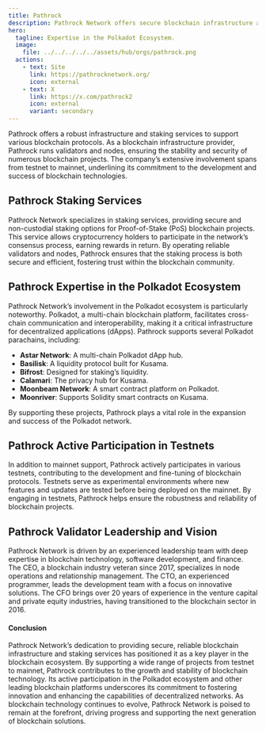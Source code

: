```yaml
---
title: Pathrock
description: Pathrock Network offers secure blockchain infrastructure and staking services, supporting multiple protocols from testnet to mainnet.
hero:
  tagline: Expertise in the Polkadot Ecosystem.
  image: 
    file: ../../../../../assets/hub/orgs/pathrock.png
  actions:
    - text: Site
      link: https://pathrocknetwork.org/
      icon: external
    - text: X
      link: https://x.com/pathrock2
      icon: external
      variant: secondary
---
```


Pathrock offers a robust infrastructure and staking services to support various blockchain protocols. As a blockchain infrastructure provider, Pathrock runs validators and nodes, ensuring the stability and security of numerous blockchain projects. The company’s extensive involvement spans from testnet to mainnet, underlining its commitment to the development and success of blockchain technologies.

## Pathrock Staking Services
Pathrock Network specializes in staking services, providing secure and non-custodial staking options for Proof-of-Stake (PoS) blockchain projects. This service allows cryptocurrency holders to participate in the network’s consensus process, earning rewards in return. By operating reliable validators and nodes, Pathrock ensures that the staking process is both secure and efficient, fostering trust within the blockchain community.

## Pathrock Expertise in the Polkadot Ecosystem
Pathrock Network’s involvement in the Polkadot ecosystem is particularly noteworthy. Polkadot, a multi-chain blockchain platform, facilitates cross-chain communication and interoperability, making it a critical infrastructure for decentralized applications (dApps). Pathrock supports several Polkadot parachains, including:

- **Astar Network**: A multi-chain Polkadot dApp hub.
- **Basilisk**: A liquidity protocol built for Kusama.
- **Bifrost**: Designed for staking’s liquidity.
- **Calamari**: The privacy hub for Kusama.
- **Moonbeam Network**: A smart contract platform on Polkadot.
- **Moonriver**: Supports Solidity smart contracts on Kusama.

By supporting these projects, Pathrock plays a vital role in the expansion and success of the Polkadot network.

## Pathrock Active Participation in Testnets
In addition to mainnet support, Pathrock actively participates in various testnets, contributing to the development and fine-tuning of blockchain protocols. Testnets serve as experimental environments where new features and updates are tested before being deployed on the mainnet. By engaging in testnets, Pathrock helps ensure the robustness and reliability of blockchain projects.

## Pathrock Validator Leadership and Vision
Pathrock Network is driven by an experienced leadership team with deep expertise in blockchain technology, software development, and finance. The CEO, a blockchain industry veteran since 2017, specializes in node operations and relationship management. The CTO, an experienced programmer, leads the development team with a focus on innovative solutions. The CFO brings over 20 years of experience in the venture capital and private equity industries, having transitioned to the blockchain sector in 2016.

#### Conclusion
Pathrock Network’s dedication to providing secure, reliable blockchain infrastructure and staking services has positioned it as a key player in the blockchain ecosystem. By supporting a wide range of projects from testnet to mainnet, Pathrock contributes to the growth and stability of blockchain technology. Its active participation in the Polkadot ecosystem and other leading blockchain platforms underscores its commitment to fostering innovation and enhancing the capabilities of decentralized networks. As blockchain technology continues to evolve, Pathrock Network is poised to remain at the forefront, driving progress and supporting the next generation of blockchain solutions.

